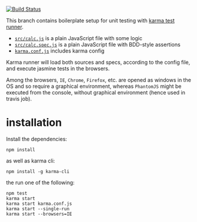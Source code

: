 [![Build Status](https://travis-ci.org/ducin/testing-boilerplate.svg?branch=karma)](https://travis-ci.org/ducin/testing-boilerplate)

This branch contains boilerplate setup for unit testing with [karma test runner](https://karma-runner.github.io/).

* [`src/calc.js`](src/calc.js) is a plain JavaScript file with some logic
* [`src/calc.spec.js`](src/calc.spec.js) is a plain JavaScript file with BDD-style assertions
* [`karma.conf.js`](karma.conf.js) includes karma config

Karma runner will load both sources and specs, according to the config file, and execute jasmine tests in the browsers.

Among the browsers, `IE`, `Chrome`, `Firefox`, etc. are opened as windows in the OS and so require a graphical environment, whereas `PhantomJS` might be executed from the console, without graphical environment (hence used in travis job).

# installation

Install the dependencies:

    npm install

as well as karma cli:

    npm install -g karma-cli

the run one of the following:

    npm test
    karma start
    karma start karma.conf.js
    karma start --single-run
    karma start --browsers=IE
